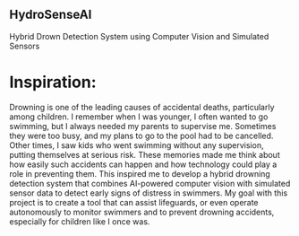 ## HydroSenseAI
Hybrid Drown Detection System using Computer Vision and Simulated Sensors

# Inspiration:
Drowning is one of the leading causes of accidental deaths, particularly among children. I remember when I was younger, I often wanted to go swimming, but I always needed my parents to supervise me. Sometimes they were too busy, and my plans to go to the pool had to be cancelled. Other times, I saw kids who went swimming without any supervision, putting themselves at serious risk. These memories made me think about how easily such accidents can happen and how technology could play a role in preventing them. This inspired me to develop a hybrid drowning detection system that combines AI-powered computer vision with simulated sensor data to detect early signs of distress in swimmers. My goal with this project is to create a tool that can assist lifeguards, or even operate autonomously to monitor swimmers and to prevent drowning accidents, especially for children like I once was.


